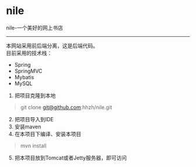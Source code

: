 # nile
nile-一个美好的网上书店
_____
本网站采用前后端分离，这是后端代码。  
目前采用的技术栈：
* Spring
* SpringMVC
* Mybatis
* MySQL


1. 把项目克隆到本地
> git clone git@github.com:hhzh/nile.git

2. 把项目导入到IDE
3. 安装maven
4. 在本项目下编译、安装本项目
> mvn install
5. 把本项目放到Tomcat或者Jetty服务器，即可访问
